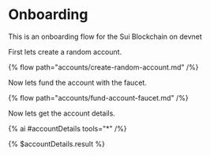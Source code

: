 # Onboarding

This is an onboarding flow for the Sui Blockchain on devnet

First lets create a random account.

{% flow path="accounts/create-random-account.md" /%}

Now lets fund the account with the faucet.

{% flow path="accounts/fund-account-faucet.md" /%}

Now lets get the account details.

{% ai #accountDetails tools="*" /%}

{% $accountDetails.result %}